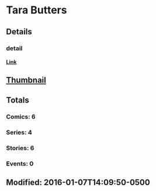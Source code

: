 # Tara  Butters 
## Details
### detail
#### [Link](http://marvel.com/comics/creators/12791/tara_butters?utm_campaign=apiRef&utm_source=225578a89fc76f3d20fbffda5d17a88d)
## [Thumbnail](http://i.annihil.us/u/prod/marvel/i/mg/b/40/image_not_available.jpg)
## Totals
### Comics: 6
### Series: 4
### Stories: 6
### Events: 0
## Modified: 2016-01-07T14:09:50-0500
